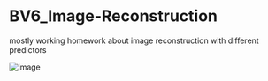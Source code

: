# BV6_Image-Reconstruction

mostly working homework about image reconstruction with different predictors

![image](https://user-images.githubusercontent.com/59581396/109618365-be3cb780-7b37-11eb-9e02-c99a571e2ed6.png)
